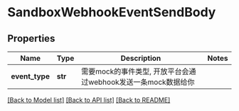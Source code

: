 # SandboxWebhookEventSendBody

## Properties
Name | Type | Description | Notes
------------ | ------------- | ------------- | -------------
**event_type** | **str** | 需要mock的事件类型, 开放平台会通过webhook发送一条mock数据给你 | 

[[Back to Model list]](../README.md#documentation-for-models) [[Back to API list]](../README.md#documentation-for-api-endpoints) [[Back to README]](../README.md)

